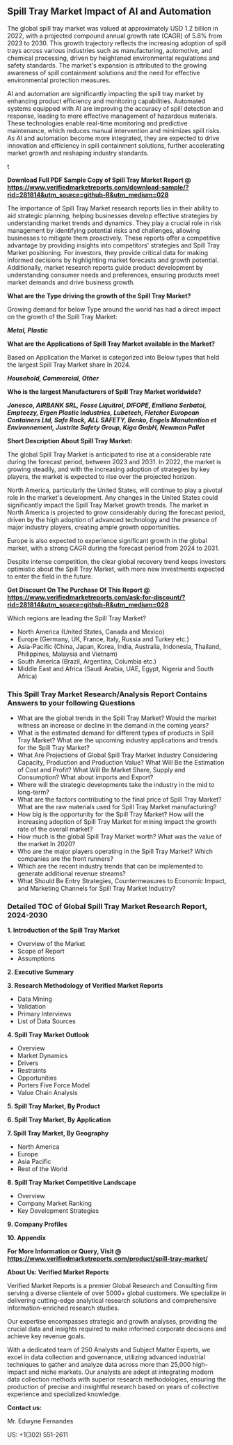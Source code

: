 <h2>Spill Tray Market Impact of AI and Automation</h2><p>The global spill tray market was valued at approximately USD 1.2 billion in 2022, with a projected compound annual growth rate (CAGR) of 5.8% from 2023 to 2030. This growth trajectory reflects the increasing adoption of spill trays across various industries such as manufacturing, automotive, and chemical processing, driven by heightened environmental regulations and safety standards. The market's expansion is attributed to the growing awareness of spill containment solutions and the need for effective environmental protection measures.</p><p>AI and automation are significantly impacting the spill tray market by enhancing product efficiency and monitoring capabilities. Automated systems equipped with AI are improving the accuracy of spill detection and response, leading to more effective management of hazardous materials. These technologies enable real-time monitoring and predictive maintenance, which reduces manual intervention and minimizes spill risks. As AI and automation become more integrated, they are expected to drive innovation and efficiency in spill containment solutions, further accelerating market growth and reshaping industry standards.</p>t</p><p id="" class=""><strong>Download Full PDF Sample Copy of Spill Tray Market Report @ <a href="https://www.verifiedmarketreports.com/download-sample/?rid=281814&utm_source=github-R&utm_medium=028" target="_blank">https://www.verifiedmarketreports.com/download-sample/?rid=281814&utm_source=github-R&utm_medium=028</a></strong></p><p>The importance of&nbsp;Spill Tray Market research reports lies in their ability to aid strategic planning, helping businesses develop effective strategies by understanding market trends and dynamics. They play a crucial role in risk management by identifying potential risks and challenges, allowing businesses to mitigate them proactively. These reports offer a competitive advantage by providing insights into competitors' strategies and Spill Tray Market positioning. For investors, they provide critical data for making informed decisions by highlighting market forecasts and growth potential. Additionally, market research reports guide product development by understanding consumer needs and preferences, ensuring products meet market demands and drive business growth.</p><p><strong>What are the&nbsp;Type driving the growth of the Spill Tray Market?</strong></p><p id="" class="">Growing demand for below Type around the world has had a direct impact on the growth of the Spill Tray Market:</p><em><strong>Metal, Plastic</strong></em></p><strong>What are the&nbsp;Applications&nbsp;of Spill Tray Market available in the Market?</strong></p><p id="" class="">Based on Application the Market is categorized into Below types that held the largest Spill Tray Market share In 2024.</p><em><strong>Household, Commercial, Other</strong></em></p><strong>Who is the largest Manufacturers of Spill Tray Market worldwide?</strong></p><p><em><strong>Jonesco, AIRBANK SRL, Fosse Liquitrol, DIFOPE, Emiliana Serbatoi, Empteezy, Ergen Plastic Industries, Lubetech, Fletcher European Containers Ltd, Safe Rack, ALL SAFETY, Benko, Engels Manutention et Environnement, Justrite Safety Group, Kiga GmbH, Newman Pallet</strong></em></p><p id="" class=""><strong>Short Description About Spill Tray Market:</strong></p><p>The global Spill Tray Market is anticipated to rise at a considerable rate during the forecast period, between 2023 and 2031. In 2022, the market is growing steadily, and with the increasing adoption of strategies by key players, the market is expected to rise over the projected horizon.</p><p>North America, particularly the United States, will continue to play a pivotal role in the market's development. Any changes in the United States could significantly impact the Spill Tray Market growth trends. The market in North America is projected to grow considerably during the forecast period, driven by the high adoption of advanced technology and the presence of major industry players, creating ample growth opportunities.</p><p>Europe is also expected to experience significant growth in the global market, with a strong CAGR during the forecast period from 2024 to 2031.</p><p>Despite intense competition, the clear global recovery trend keeps investors optimistic about the Spill Tray Market, with more new investments expected to enter the field in the future.</p><p id="" class=""><strong>Get Discount On The Purchase Of This Report @ <a href="https://www.verifiedmarketreports.com/ask-for-discount/?rid=281814&utm_source=github-R&utm_medium=028" target="_blank">https://www.verifiedmarketreports.com/ask-for-discount/?rid=281814&utm_source=github-R&utm_medium=028</a></strong></p>Which regions are leading the Spill Tray Market?</p><ul><li>North America (United States, Canada and Mexico)</li><li>Europe (Germany, UK, France, Italy, Russia and Turkey etc.)</li><li>Asia-Pacific (China, Japan, Korea, India, Australia, Indonesia, Thailand, Philippines, Malaysia and Vietnam)</li><li>South America (Brazil, Argentina, Columbia etc.)</li><li>Middle East and Africa (Saudi Arabia, UAE, Egypt, Nigeria and South Africa)</li></ul><h3 id="" class="">This Spill Tray Market Research/Analysis Report Contains Answers to your following Questions</h3><ul><li>What are the global trends in the Spill Tray Market? Would the market witness an increase or decline in the demand in the coming years?</li><li>What is the estimated demand for different types of products in Spill Tray Market? What are the upcoming industry applications and trends for the Spill Tray Market?</li><li>What Are Projections of Global Spill Tray Market Industry Considering Capacity, Production and Production Value? What Will Be the Estimation of Cost and Profit? What Will Be Market Share, Supply and Consumption? What about imports and Export?</li><li>Where will the strategic developments take the industry in the mid to long-term?</li><li>What are the factors contributing to the final price of Spill Tray Market? What are the raw materials used for Spill Tray Market manufacturing?</li><li>How big is the opportunity for the Spill Tray Market? How will the increasing adoption of Spill Tray Market for mining impact the growth rate of the overall market?</li><li>How much is the global Spill Tray Market worth? What was the value of the market In 2020?</li><li>Who are the major players operating in the Spill Tray Market? Which companies are the front runners?</li><li>Which are the recent industry trends that can be implemented to generate additional revenue streams?</li><li>What Should Be Entry Strategies, Countermeasures to Economic Impact, and Marketing Channels for Spill Tray Market Industry?</li></ul><h3 id="" class="">Detailed TOC of Global Spill Tray Market Research Report, 2024-2030</h3><p id="" class=""><strong>1. Introduction of the Spill Tray Market</strong></p><ul><li>Overview of the Market</li><li>Scope of Report</li><li>Assumptions</li></ul><p id="" class=""><strong>2. Executive Summary</strong></p><p id="" class=""><strong>3. Research Methodology of Verified Market Reports</strong></p><ul><li>Data Mining</li><li>Validation</li><li>Primary Interviews</li><li>List of Data Sources</li></ul><p id="" class=""><strong>4. Spill Tray Market Outlook</strong></p><ul><li>Overview</li><li>Market Dynamics</li><li>Drivers</li><li>Restraints</li><li>Opportunities</li><li>Porters Five Force Model</li><li>Value Chain Analysis</li></ul><p id="" class=""><strong>5. Spill Tray Market, By Product</strong></p><p id="" class=""><strong>6. Spill Tray Market, By Application</strong></p><p id="" class=""><strong>7. Spill Tray Market, By Geography</strong></p><ul><li>North America</li><li>Europe</li><li>Asia Pacific</li><li>Rest of the World</li></ul><p id="" class=""><strong>8. Spill Tray Market Competitive Landscape</strong></p><ul><li>Overview</li><li>Company Market Ranking</li><li>Key Development Strategies</li></ul><p id="" class=""><strong>9. Company Profiles</strong></p><p id="" class=""><strong>10. Appendix</strong></p><p id="" class=""><strong>For More Information or Query, Visit @ <a href="https://www.verifiedmarketreports.com/product/spill-tray-market/" target="_blank">https://www.verifiedmarketreports.com/product/spill-tray-market/</a></strong></p><p id="" class=""><strong>About Us: Verified Market Reports</strong></p><p id="" class="">Verified Market Reports is a premier Global Research and Consulting firm serving a diverse clientele of over 5000+ global customers. We specialize in delivering cutting-edge analytical research solutions and comprehensive information-enriched research studies.</p><p id="" class="">Our expertise encompasses strategic and growth analyses, providing the crucial data and insights required to make informed corporate decisions and achieve key revenue goals.</p><p id="" class="">With a dedicated team of 250 Analysts and Subject Matter Experts, we excel in data collection and governance, utilizing advanced industrial techniques to gather and analyze data across more than 25,000 high-impact and niche markets. Our analysts are adept at integrating modern data collection methods with superior research methodologies, ensuring the production of precise and insightful research based on years of collective experience and specialized knowledge.</p><p id="" class=""><strong>Contact us:</strong></p><p id="" class="">Mr. Edwyne Fernandes</p><p id="" class="">US: +1(302) 551-2611</p>